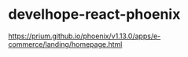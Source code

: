 # develhope-react-phoenix

https://prium.github.io/phoenix/v1.13.0/apps/e-commerce/landing/homepage.html
